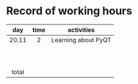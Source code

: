 # Record of working hours

|  day  | time | activities |
|:-----:|:----:|:----------:|
| 20.11 |   2  | Learning about PyQT |
|       |      |            |
|       |      |            |
|       |      |            |
|       |      |            |
|       |      |            |
|       |      |            |
|       |      |            |
|       |      |            |
|       |      |            |
|       |      |            |
| total |      |            | 